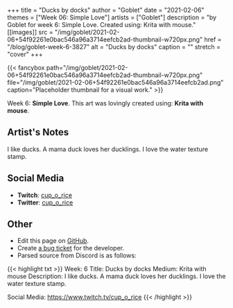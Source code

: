 +++
title =       "Ducks by docks"
author =      "Goblet"
date =        "2021-02-06"
themes =      ["Week 06: Simple Love"]
artists =     ["Goblet"]
description = "by Goblet for week 6: Simple Love. Created using: Krita with mouse."
[[images]]
      src = "/img/goblet/2021-02-06+54f92261e0bac546a96a3714eefcb2ad-thumbnail-w720px.png"
      href = "/blog/goblet-week-6-3827"
      alt = "Ducks by docks"
      caption = ""
      stretch = "cover"
+++


{{< fancybox path="/img/goblet/2021-02-06+54f92261e0bac546a96a3714eefcb2ad-thumbnail-w720px.png" file="/img/goblet/2021-02-06+54f92261e0bac546a96a3714eefcb2ad.png" caption="Placeholder thumbnail for a visual work." >}}


Week 6: **Simple Love**. This art was lovingly created using: **Krita with mouse**.

## Artist's Notes

I like ducks. A mama duck loves her ducklings. I love the water texture stamp.

## Social Media

- **Twitch**: <a href='https://twitch.tv/cup_o_rice' target='_blank'>cup_o_rice</a>
- **Twitter**: <a href='https://twitter.com/cup_o_rice' target='_blank'>cup_o_rice</a>

## Other

- Edit this page on [GitHub](https://github.com/teaminkling/web-refresh/edit/main/content/blog/goblet-week-6-3827.md).
- Create [a bug ticket](https://github.com/teaminkling/web-refresh/issues/new?assignees=&labels=bug&template=problem-report.md&title=) for the developer.
- Parsed source from Discord is as follows:

{{< highlight txt >}}
Week: 6
Title:  Ducks by docks
Medium: Krita with mouse 
Description: I like ducks. A mama duck loves her ducklings. I love the water texture stamp. 

Social Media: https://www.twitch.tv/cup_o_rice
{{< /highlight >}}